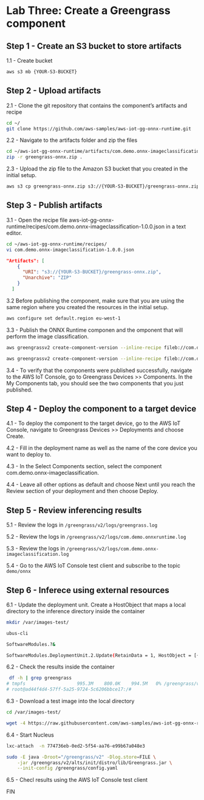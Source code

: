 
# Lab Three: Create a Greengrass component

## Step 1 - Create an S3 bucket to store artifacts

1.1 - Create bucket

```bash
aws s3 mb {YOUR-S3-BUCKET}
```

## Step 2 - Upload artifacts

2.1 - Clone the git repository that contains the component’s artifacts and recipe

```bash
cd ~/
git clone https://github.com/aws-samples/aws-iot-gg-onnx-runtime.git
```

2.2 -  Navigate to the artifacts folder and zip the files

```bash
cd ~/aws-iot-gg-onnx-runtime/artifacts/com.demo.onnx-imageclassification/1.0.0 
zip -r greengrass-onnx.zip .
```

2.3 - Upload the zip file to the Amazon S3 bucket that you created in the initial setup.

```bash
aws s3 cp greengrass-onnx.zip s3://{YOUR-S3-BUCKET}/greengrass-onnx.zip
```

## Step 3 - Publish artifacts

3.1 - Open the recipe file aws-iot-gg-onnx-runtime/recipes/com.demo.onnx-imageclassification-1.0.0.json in a text editor. 

```bash
cd ~/aws-iot-gg-onnx-runtime/recipes/
vi com.demo.onnx-imageclassification-1.0.0.json
```

```json
"Artifacts": [
    {
      "URI": "s3://{YOUR-S3-BUCKET}/greengrass-onnx.zip",
      "Unarchive": "ZIP"
    }
  ]

```

3.2 Before publishing the component, make sure that you are using the same region where you created the resources in the initial setup. 

```bash
aws configure set default.region eu-west-1
```

3.3 - Publish the ONNX Runtime componen and the omponent that will perform the image classification.

```bash
aws greengrassv2 create-component-version --inline-recipe fileb://com.demo.onnxruntime-1.0.0.json

aws greengrassv2 create-component-version --inline-recipe fileb://com.demo.onnx-imageclassification-1.0.0.json

```

3.4 - To verify that the components were published successfully, navigate to the AWS IoT Console, go to Greengrass Devices >> Components. In the My Components tab, you should see the two components that you just published.

## Step 4 - Deploy the component to a target device

4.1 - To deploy the component to the target device, go to the AWS IoT Console, navigate to Greengrass Devices >> Deployments and choose Create.

4.2 - Fill in the deployment name as well as the name of the core device you want to deploy to.

4.3 - In the Select Components section, select the component com.demo.onnx-imageclassification.

4.4 - Leave all other options as default and choose Next until you reach the Review section of your deployment and then choose Deploy.

## Step 5 - Review inferencing results

5.1 - Review the logs in `/greengrass/v2/logs/greengrass.log`

5.2 - Review the logs in `/greengrass/v2/logs/com.demo.onnxruntime.log`

5.3 - Review the logs in `/greengrass/v2/logs/com.demo.onnx-imageclassification.log`

5.4 - Go to the AWS IoT Console test client and subscribe to the topic `demo/onnx`

## Step 6 - Inferece using external resources

6.1 - Update the deployment unit. Create a HostObject that maps a local directory to the inference directory inside the container

```bash
mkdir /var/images-test/

ubus-cli

SoftwareModules.?&

SoftwareModules.DeploymentUnit.2.Update(RetainData = 1, HostObject = [{ "Source"="/var/images-test/", "Destination"="/greengrass/v2/packages/artifacts-unarchived/com.demo.onnx-imageclassification/1.0.0/greengrass-onnx/images/", Options = "type=mount"}], NetworkConfig = { "AccessInterfaces" = [{"Reference" = "Wan"}] })

```

6.2 - Check the results inside the container

```bash
 df -h | grep greengrass
# tmpfs                   995.3M    800.0K    994.5M   0% /greengrass/v2/packages/artifacts-unarchived/com.demo.onnx-imageclassification/1.0.0/greeng
# root@ad44f4d4-57ff-5a25-9724-5c6206bbce17:/# 

```

6.3 - Download a test image into the local directory

```bash
cd /var/images-test/

wget -4 https://raw.githubusercontent.com/aws-samples/aws-iot-gg-onnx-runtime/ca42901c5910ca3f518440639e0fc15066d95f73/artifacts/com.demo.onnx-imageclassification/1.0.0/images/negative-space-hot-air-balloon.jpg
```

6.4 - Start Nucleus

```bash
lxc-attach  -n 774736eb-0ed2-5f54-aa76-e99b67a048e3

sudo -E java -Droot="/greengrass/v2" -Dlog.store=FILE \
	-jar /greengrass/v2/alts/init/distro/lib/Greengrass.jar \
	--init-config /greengrass/config.yaml 
```

6.5 - Checl results using the AWS IoT Console test client

FIN